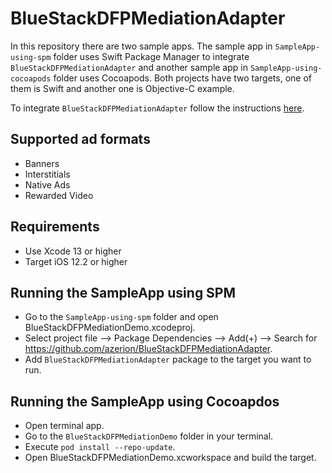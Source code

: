 # BlueStackDFPMediationAdapter

In this repository there are two sample apps. The sample app in `SampleApp-using-spm` folder uses Swift Package Manager to integrate `BlueStackDFPMediationAdapter` and another sample app in `SampleApp-using-cocoapods` folder uses Cocoapods. Both projects have two targets, one of them is Swift and another one is Objective-C example.


To integrate `BlueStackDFPMediationAdapter` follow the instructions [here](https://developers.bluestack.app/ios/mediation-adapters/gam-adapter-ios).

## Supported ad formats
- Banners
- Interstitials
- Native Ads
- Rewarded Video
## Requirements
- Use Xcode 13 or higher
- Target iOS 12.2 or higher

## Running the SampleApp using SPM

- Go to the `SampleApp-using-spm` folder and open BlueStackDFPMediationDemo.xcodeproj.
- Select project file --> Package Dependencies --> Add(+) --> Search for https://github.com/azerion/BlueStackDFPMediationAdapter.
- Add `BlueStackDFPMediationAdapter` package to the target you want to run.

## Running the SampleApp using Cocoapdos
- Open terminal app.
- Go to the `BlueStackDFPMediationDemo` folder in your terminal.
- Execute `pod install --repo-update`.
- Open BlueStackDFPMediationDemo.xcworkspace and build the target.